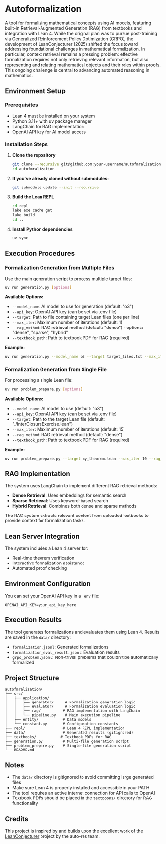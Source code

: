 # Autoformalization

A tool for formalizing mathematical concepts using AI models, featuring built-in Retrieval-Augmented Generation (RAG) from textbooks and integration with Lean 4. While the original plan was to pursue post-training via Generalized Reinforcement Policy Optimization (GRPO), the development of LeanConjecturer (2025) shifted the focus toward addressing foundational challenges in mathematical formalization. In particular, context retrieval remains a pressing problem: effective formalization requires not only retrieving relevant information, but also representing and relating mathematical objects and their roles within proofs. This ongoing challenge is central to advancing automated reasoning in mathematics.

## Environment Setup

### Prerequisites

- Lean 4 must be installed on your system
- Python 3.11+ with uv package manager
- LangChain for RAG implementation
- OpenAI API key for AI model access

### Installation Steps

1. **Clone the repository**

   ```bash
   git clone --recursive git@github.com:your-username/autofmralization.git
   cd autofmralization
   ```

2. **If you've already cloned without submodules:**

   ```bash
   git submodule update --init --recursive
   ```

3. **Build the Lean REPL**

   ```bash
   cd repl
   lake exe cache get
   lake build
   cd ..
   ```

4. **Install Python dependencies**
   ```bash
   uv sync
   ```

## Execution Procedures

### Formalization Generation from Multiple Files

Use the main generation script to process multiple target files:

```bash
uv run generation.py [options]
```

**Available Options:**

- `--model_name`: AI model to use for generation (default: "o3")
- `--api_key`: OpenAI API key (can be set via .env file)
- `--target`: Path to file containing target Lean files (one per line)
- `--max_iter`: Maximum number of iterations (default: 1)
- `--rag_method`: RAG retrieval method (default: "dense") - options: "dense", "sparse", "hybrid"
- `--textbook_path`: Path to textbook PDF for RAG (required)

**Example:**

```bash
uv run generation.py --model_name o3 --target target_files.txt --max_iter 5 --rag_method hybrid --textbook_path textbooks/analysis.pdf
```

### Formalization Generation from Single File

For processing a single Lean file:

```bash
uv run problem_prepare.py [options]
```

**Available Options:**

- `--model_name`: AI model to use (default: "o3")
- `--api_key`: OpenAI API key (can be set via .env file)
- `--target`: Path to the target Lean file (default: "./InterClosureExercise.lean")
- `--max_iter`: Maximum number of iterations (default: 15)
- `--rag_method`: RAG retrieval method (default: "dense")
- `--textbook_path`: Path to textbook PDF for RAG (required)

**Example:**

```bash
uv run problem_prepare.py --target my_theorem.lean --max_iter 10 --rag_method dense --textbook_path textbooks/linear_algebra.pdf
```

## RAG Implementation

The system uses LangChain to implement different RAG retrieval methods:

- **Dense Retrieval**: Uses embeddings for semantic search
- **Sparse Retrieval**: Uses keyword-based search
- **Hybrid Retrieval**: Combines both dense and sparse methods

The RAG system extracts relevant content from uploaded textbooks to provide context for formalization tasks.

## Lean Server Integration

The system includes a Lean 4 server for:

- Real-time theorem verification
- Interactive formalization assistance
- Automated proof checking

## Environment Configuration

You can set your OpenAI API key in a `.env` file:

```
OPENAI_API_KEY=your_api_key_here
```

## Execution Results

The tool generates formalizations and evaluates them using Lean 4. Results are saved in the `data/` directory:

- `formalization.jsonl`: Generated formalizations
- `formalization_eval_result.jsonl`: Evaluation results
- `grpo_problem.jsonl`: Non-trivial problems that couldn't be automatically formalized

## Project Structure

```
autofmralization/
├── src/
│   ├── application/
│   │   ├── generator/     # Formalization generation logic
│   │   ├── evaluator/     # Formalization evaluation logic
│   │   ├── rag/          # RAG implementation with LangChain
│   │   └── pipeline.py    # Main execution pipeline
│   ├── entity/           # Data models
│   └── constant.py       # Configuration constants
├── repl/                 # Lean 4 REPL implementation
├── data/                 # Generated results (gitignored)
├── textbooks/           # Textbook PDFs for RAG
├── generation.py         # Multi-file generation script
├── problem_prepare.py    # Single-file generation script
└── README.md
```

## Notes

- The `data/` directory is gitignored to avoid committing large generated files
- Make sure Lean 4 is properly installed and accessible in your PATH
- The tool requires an active internet connection for API calls to OpenAI
- Textbook PDFs should be placed in the `textbooks/` directory for RAG functionality

## Credits

This project is inspired by and builds upon the excellent work of the [LeanConjecturer](https://github.com/auto-res/LeanConjecturer) project by the auto-res team.
